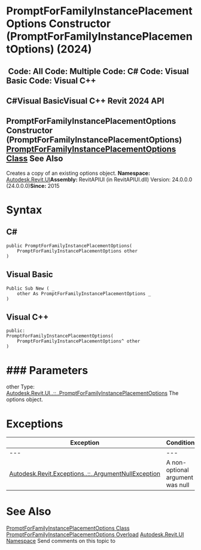 # PromptForFamilyInstancePlacementOptions Constructor (PromptForFamilyInstancePlacementOptions) (2024)

﻿
 Code: All Code: Multiple Code: C# Code: Visual Basic Code: Visual C++   
---  
C#Visual BasicVisual C++
Revit 2024 API  
---  
PromptForFamilyInstancePlacementOptions Constructor (PromptForFamilyInstancePlacementOptions)  
[PromptForFamilyInstancePlacementOptions Class](d321705f-3f3a-bdcd-759a-882f9f62964a.md "PromptForFamilyInstancePlacementOptions Class") See Also  
---  
Creates a copy of an existing options object. 
**Namespace:** [Autodesk.Revit.UI](e86fd90a-8957-02a6-da7f-ced248966e3e.md "Autodesk.Revit.UI Namespace")**Assembly:** RevitAPIUI (in RevitAPIUI.dll) Version: 24.0.0.0 (24.0.0.0)**Since:** 2015 
# Syntax
C#  
---  
```text
public PromptForFamilyInstancePlacementOptions(
	PromptForFamilyInstancePlacementOptions other
)
```
  
Visual Basic  
---  
```text
Public Sub New ( _
	other As PromptForFamilyInstancePlacementOptions _
)
```
  
Visual C++  
---  
```text
public:
PromptForFamilyInstancePlacementOptions(
	PromptForFamilyInstancePlacementOptions^ other
)
```
  
# ### Parameters
other
    Type: [Autodesk.Revit.UI..::..PromptForFamilyInstancePlacementOptions](d321705f-3f3a-bdcd-759a-882f9f62964a.md "PromptForFamilyInstancePlacementOptions Class") The options object. 
# Exceptions
| Exception | Condition |
| --- | --- |
| --- | --- |
| [Autodesk.Revit.Exceptions..::..ArgumentNullException](631e1424-60f4-929b-4e52-dda9dcd26316.md "ArgumentNullException Class") | A non-optional argument was null |

# See Also
[PromptForFamilyInstancePlacementOptions Class](d321705f-3f3a-bdcd-759a-882f9f62964a.md "PromptForFamilyInstancePlacementOptions Class")
[PromptForFamilyInstancePlacementOptions Overload](e24604a6-ebdf-270c-9d0e-ef37c85abb08.md "PromptForFamilyInstancePlacementOptions Constructor")
[Autodesk.Revit.UI Namespace](e86fd90a-8957-02a6-da7f-ced248966e3e.md "Autodesk.Revit.UI Namespace")
Send comments on this topic to 